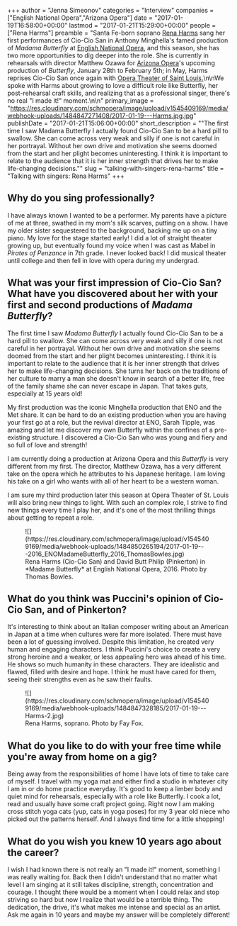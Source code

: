 +++
author = "Jenna Simeonov"
categories = "Interview"
companies = ["English National Opera","Arizona Opera"]
date = "2017-01-19T16:58:00+00:00"
lastmod = "2017-01-21T15:29:00+00:00"
people = ["Rena Harms"]
preamble = "Santa Fe-born soprano [Rena Harms](/scene/people/rena-harms/) sang her first performances of Cio-Cio San in Anthony Minghella's famed production of *Madama Butterfly* at [English National Opera](/scene/companies/english-national-opera/), and this season, she has two more opportunities to dig deeper into the role. She is currently in rehearsals with director Matthew Ozawa for [Arizona Opera](http://www.azopera.org/performances/madama-butterfly/cast)'s upcoming production of *Butterfly*, January 28th to February 5th; in May, Harms reprises Cio-Cio San once again with [Opera Theater of Saint Louis.](https://www.opera-stl.org/season-and-events/productions/madame-butterfly-2017)\n\nWe spoke with Harms about growing to love a difficult role like Butterfly, her post-rehearsal craft skills, and realizing that as a professional singer, there's no real \"I made it!\" moment.\n\n"
primary_image = "https://res.cloudinary.com/schmopera/image/upload/v1545409169/media/webhook-uploads/1484847271408/2017-01-19---Harms.jpg.jpg"
publishDate = "2017-01-21T15:06:00+00:00"
short_description = "&quot;The first time I saw Madama Butterfly I actually found Cio-Cio San to be a hard pill to swallow. She can come across very weak and silly if one is not careful in her portrayal. Without her own drive and motivation she seems doomed from the start and her plight becomes uninteresting. I think it is important to relate to the audience that it is her inner strength that drives her to make life-changing decisions.&quot;"
slug = "talking-with-singers-rena-harms"
title = "Talking with singers: Rena Harms"
+++

## Why do you sing professionally?

I have always known I wanted to be a performer. My parents have a picture of me at three, swathed in my mom's silk scarves, putting on a show. I have my older sister sequestered to the background, backing me up on a tiny piano. My love for the stage started early! I did a lot of straight theater growing up, but eventually found my voice when I was cast as Mabel in *Pirates of Penzance* in 7th grade. I never looked back! I did musical theater until college and then fell in love with opera during my undergrad. 

## What was your first impression of Cio-Cio San? What have you discovered about her with your first and second productions of *Madama Butterfly*?

The first time I saw *Madama Butterfly* I actually found Cio-Cio San to be a hard pill to swallow. She can come across very weak and silly if one is not careful in her portrayal. Without her own drive and motivation she seems doomed from the start and her plight becomes uninteresting. I think it is important to relate to the audience that it is her inner strength that drives her to make life-changing decisions. She turns her back on the traditions of her culture to marry a man she doesn't know in search of a better life, free of the family shame she can never escape in Japan. That takes guts, especially at 15 years old!

My first production was the iconic Minghella production that ENO and the Met share. It can be hard to do an existing production when you are having your first go at a role, but the revival director at ENO, Sarah Tipple, was amazing and let me discover my own Butterfly within the confines of a pre-existing structure. I discovered a Cio-Cio San who was young and fiery and so full of love and strength!

I am currently doing a production at Arizona Opera and this *Butterfly* is very different from my first. The director, Matthew Ozawa, has a very different take on the opera which he attributes to his Japanese heritage. I am loving his take on a girl who wants with all of her heart to be a western woman. 

I am sure my third production later this season at Opera Theater of St. Louis will also bring new things to light. With such an complex role, I strive to find new things every time I play her, and it's one of the most thrilling things about getting to repeat a role.

<figure data-type="image">
![](https://res.cloudinary.com/schmopera/image/upload/v1545409169/media/webhook-uploads/1484850265194/2017-01-19---2016_ENOMadameButterfly_2016_ThomasBowles.jpg)
<figcaption>Rena Harms (Cio-Cio San) and David Butt Philip (Pinkerton) in *Madame Butterfly* at English National Opera, 2016. Photo by Thomas Bowles.</figcaption>
</figure>

## What do you think was Puccini's opinion of Cio-Cio San, and of Pinkerton?

It's interesting to think about an Italian composer writing about an American in Japan at a time when cultures were far more isolated. There must have been a lot of guessing involved. Despite this limitation, he created very human and engaging characters. I think Puccini's choice to create a very strong heroine and a weaker, or less appealing hero was ahead of his time. He shows so much humanity in these characters. They are idealistic and flawed, filled with desire and hope. I think he must have cared for them, seeing their strengths even as he saw their faults.

<figure data-type="image">
![](https://res.cloudinary.com/schmopera/image/upload/v1545409169/media/webhook-uploads/1484847328185/2017-01-19---Harms-2.jpg)<figcaption>Rena Harms, soprano. Photo by Fay Fox.</figcaption>
</figure>

## What do you like to do with your free time while you're away from home on a gig? 

Being away from the responsibilities of home I have lots of time to take care of myself. I travel with my yoga mat and either find a studio in whatever city I am in or do home practice everyday. It's good to keep a limber body and quiet mind for rehearsals, especially with a role like Butterfly. I cook a lot, read and usually have some craft project going. Right now I am making cross stitch yoga cats (yup, cats in yoga poses) for my 3 year old niece who picked out the patterns herself. And I always find time for a little shopping! 

## What do you wish you knew 10 years ago about the career?

I wish I had known there is not really an "I made it!" moment, something I was really waiting for. Back then I didn't understand that no matter what level I am singing at it still takes discipline, strength, concentration and courage. I thought there would be a moment when I could relax and stop striving so hard but now I realize that would be a terrible thing. The dedication, the drive, it's what makes me intense and special as an artist. Ask me again in 10 years and maybe my answer will be completely different! 

